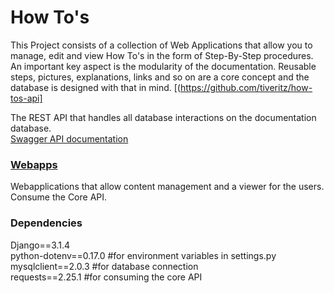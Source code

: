# How To's
This Project consists of a collection of Web Applications that allow you to manage, edit and view How To's in the form of Step-By-Step procedures. An important key aspect is the modularity of the documentation. Reusable steps, pictures, explanations, links and so on are a core concept and the database is designed with that in mind.
[(https://github.com/tiveritz/how-tos-api]

The REST API that handles all database interactions on the documentation database.<br>
[Swagger API documentation](https://api.tiveritz.at)

### [Webapps](https://github.com/tiveritz/how-tos-webapps)
Webapplications that allow content management and a viewer for the users. Consume the Core API.

### Dependencies
Django==3.1.4<br/>
python-dotenv==0.17.0 #for environment variables in settings.py<br/>
mysqlclient==2.0.3 #for database connection<br/>
requests==2.25.1 #for consuming the core API<br/>
